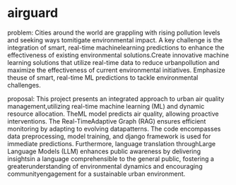 # airguard

problem:
Cities around the world are grappling with rising pollution levels and seeking ways tomitigate environmental impact. A key challenge is the integration of smart, real-time machinelearning predictions to enhance the effectiveness of existing environmental solutions.Create innovative machine learning solutions that utilize real-time data to reduce urbanpollution and maximize the effectiveness of current environmental initiatives. Emphasize theuse of smart, real-time ML predictions to tackle environmental challenges.

proposal:
This project presents an integrated approach to urban air quality management,utilizing real-time machine learning (ML) and dynamic resource allocation. TheML model predicts air quality, allowing proactive interventions. The Real-TimeAdaptive Graph (RAG) ensures efficient monitoring by adapting to evolving datapatterns. The code encompasses data preprocessing, model training, and django framework is used for immediate predictions. Furthermore, language translation throughLarge Language Models (LLM) enhances public awareness by delivering insightsin a language comprehensible to the general public, fostering a greaterunderstanding of environmental dynamics and encouraging communityengagement for a sustainable urban environment.
